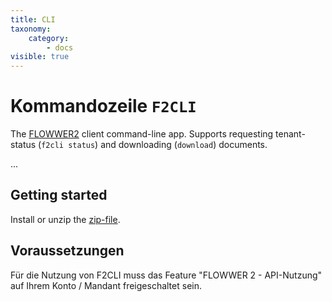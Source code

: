 ```yaml
---
title: CLI
taxonomy:
    category:
        - docs
visible: true
---
```


# Kommandozeile `F2CLI`

The [FLOWWER2](https://www.flowwer2.de) client command-line app. Supports requesting tenant-status (`f2cli status`) and downloading (`download`) documents.

...


## Getting started

Install or unzip the [zip-file](https://static.flowwer2.de/f2cli.zip).

## Voraussetzungen
Für die Nutzung von F2CLI muss das Feature "FLOWWER 2 - API-Nutzung" auf Ihrem Konto / Mandant freigeschaltet sein.